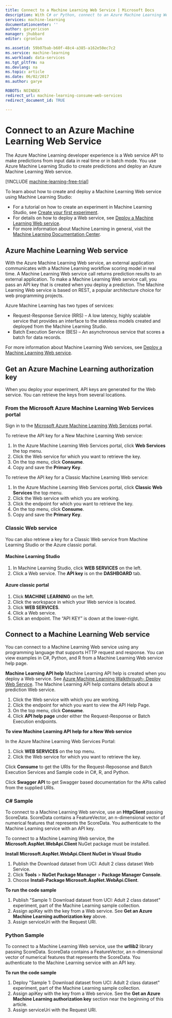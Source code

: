 ```yaml
---
title: Connect to a Machine Learning Web Service | Microsoft Docs
description: With C# or Python, connect to an Azure Machine Learning Web service using an authorization key.
services: machine-learning
documentationcenter: ''
author: garyericson
manager: jhubbard
editor: cgronlun

ms.assetid: 59b07bab-b60f-48c4-a385-a162e50ec7c2
ms.service: machine-learning
ms.workload: data-services
ms.tgt_pltfrm: na
ms.devlang: na
ms.topic: article
ms.date: 06/02/2017
ms.author: garye

ROBOTS: NOINDEX
redirect_url: machine-learning-consume-web-services
redirect_document_id: TRUE 

---
```

# Connect to an Azure Machine Learning Web Service
The Azure Machine Learning developer experience is a Web service API to make predictions from input data in real time or in batch mode. You use Azure Machine Learning Studio to create predictions and deploy an Azure Machine Learning Web service.

[!INCLUDE [machine-learning-free-trial](../../includes/machine-learning-free-trial.md)]

To learn about how to create and deploy a Machine Learning Web service using Machine Learning Studio:

* For a tutorial on how to create an experiment in Machine Learning Studio, see [Create your first experiment](machine-learning-create-experiment.md).
* For details on how to deploy a Web service, see [Deploy a Machine Learning Web service](machine-learning-publish-a-machine-learning-web-service.md).
* For more information about Machine Learning in general, visit the [Machine Learning Documentation Center](https://azure.microsoft.com/documentation/services/machine-learning/).

## Azure Machine Learning Web service
With the Azure Machine Learning Web service, an external application communicates with a Machine Learning workflow scoring model in real time. A Machine Learning Web service call returns prediction results to an external application. To make a Machine Learning Web service call, you pass an API key that is created when you deploy a prediction. The Machine Learning Web service is based on REST, a popular architecture choice for web programming projects.

Azure Machine Learning has two types of services:

* Request-Response Service (RRS) – A low latency, highly scalable service that provides an interface to the stateless models created and deployed from the Machine Learning Studio.
* Batch Execution Service (BES) – An asynchronous service that scores a batch for data records.

For more information about Machine Learning Web services, see [Deploy a Machine Learning Web service](machine-learning-publish-a-machine-learning-web-service.md).

## Get an Azure Machine Learning authorization key
When you deploy your experiment, API keys are generated for the Web service. You can retrieve the keys from several locations.

### From the Microsoft Azure Machine Learning Web Services portal
Sign in to the [Microsoft Azure Machine Learning Web Services](https://services.azureml.net) portal.

To retrieve the API key for a New Machine Learning Web service:

1. In the Azure Machine Learning Web Services portal, click **Web Services** the top menu.
2. Click the Web service for which you want to retrieve the key.
3. On the top menu, click **Consume**.
4. Copy and save the **Primary Key**.

To retrieve the API key for a Classic Machine Learning Web service:

1. In the Azure Machine Learning Web Services portal, click **Classic Web Services** the top menu.
2. Click the Web service with which you are working.
3. Click the endpoint for which you want to retrieve the key.
4. On the top menu, click **Consume**.
5. Copy and save the **Primary Key**.

### Classic Web service
 You can also retrieve a key for a Classic Web service from Machine Learning Studio or the Azure classic portal.

#### Machine Learning Studio
1. In Machine Learning Studio, click **WEB SERVICES** on the left.
2. Click a Web service. The **API key** is on the **DASHBOARD** tab.

#### Azure classic portal
1. Click **MACHINE LEARNING** on the left.
2. Click the workspace in which your Web service is located.
3. Click **WEB SERVICES**.
4. Click a Web service.
5. Click an endpoint. The “API KEY” is down at the lower-right.

## <a id="connect"></a>Connect to a Machine Learning Web service
You can connect to a Machine Learning Web service using any programming language that supports HTTP request and response. You can view examples in C#, Python, and R from a Machine Learning Web service help page.

**Machine Learning API help**
Machine Learning API help is created when you deploy a Web service. See [Azure Machine Learning Walkthrough- Deploy Web Service](machine-learning-walkthrough-5-publish-web-service.md).
The Machine Learning API help contains details about a prediction Web service.

1. Click the Web service with which you are working.
2. Click the endpoint for which you want to view the API Help Page.
3. On the top menu, click **Consume**.
4. Click **API help page** under either the Request-Response or Batch Execution endpoints.

**To view Machine Learning API help for a New Web service**

In the Azure Machine Learning Web Services Portal:

1. Click **WEB SERVICES** on the top menu.
2. Click the Web service for which you want to retrieve the key.

Click **Consume** to get the URIs for the Request-Reposonse and Batch Execution Services and Sample code in C#, R, and Python.

Click **Swagger API** to get Swagger based documentation for the APIs called from the supplied URIs.

### C# Sample
To connect to a Machine Learning Web service, use an **HttpClient** passing ScoreData. ScoreData contains a FeatureVector, an n-dimensional vector of numerical features that represents the ScoreData. You authenticate to the Machine Learning service with an API key.

To connect to a Machine Learning Web service, the **Microsoft.AspNet.WebApi.Client** NuGet package must be installed.

**Install Microsoft.AspNet.WebApi.Client NuGet in Visual Studio**

1. Publish the Download dataset from UCI: Adult 2 class dataset Web Service.
2. Click **Tools** > **NuGet Package Manager** > **Package Manager Console**.
3. Choose **Install-Package Microsoft.AspNet.WebApi.Client**.

**To run the code sample**

1. Publish "Sample 1: Download dataset from UCI: Adult 2 class dataset" experiment, part of the Machine Learning sample collection.
2. Assign apiKey with the key from a Web service. See **Get an Azure Machine Learning authorization key** above.
3. Assign serviceUri with the Request URI.

### Python Sample
To connect to a Machine Learning Web service, use the **urllib2** library passing ScoreData. ScoreData contains a FeatureVector, an n-dimensional  vector of numerical features that represents the ScoreData. You authenticate to the Machine Learning service with an API key.

**To run the code sample**

1. Deploy "Sample 1: Download dataset from UCI: Adult 2 class dataset" experiment, part of the Machine Learning sample collection.
2. Assign apiKey with the key from a Web service. See the **Get an Azure Machine Learning authorization key** section near the beginning of this article.
3. Assign serviceUri with the Request URI.

